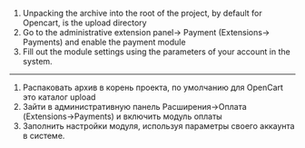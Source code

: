 1. Unpacking the archive into the root of the project, by default for Opencart, is the upload directory
2. Go to the administrative extension panel-> Payment (Extensions-> Payments) and enable the payment module
3. Fill out the module settings using the parameters of your account in the system.
--- 
1. Распаковать архив в корень проекта, по умолчанию для OpenCart это каталог upload
2. Зайти в административную панель Расширения->Оплата (Extensions->Payments) и включить модуль оплаты
3. Заполнить настройки модуля, используя параметры своего аккаунта в системе.
